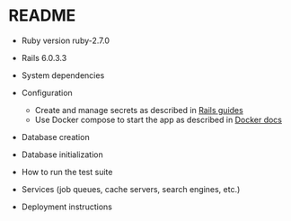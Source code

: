 # README


* Ruby version ruby-2.7.0
* Rails 6.0.3.3

* System dependencies

* Configuration
  - Create and manage secrets as described in [Rails guides](https://guides.rubyonrails.org/security.html#environmental-security)
  - Use Docker compose to start the app as described in [Docker docs](https://docs.docker.com/compose/rails)
* Database creation

* Database initialization

* How to run the test suite

* Services (job queues, cache servers, search engines, etc.)

* Deployment instructions

